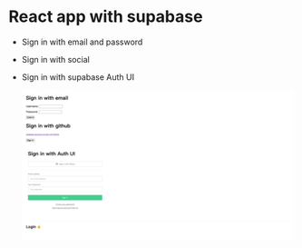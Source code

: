 # React app with supabase

- Sign in with email and password
- Sign in with social
- Sign in with supabase Auth UI

  ![Alt text](assets/image.png)
